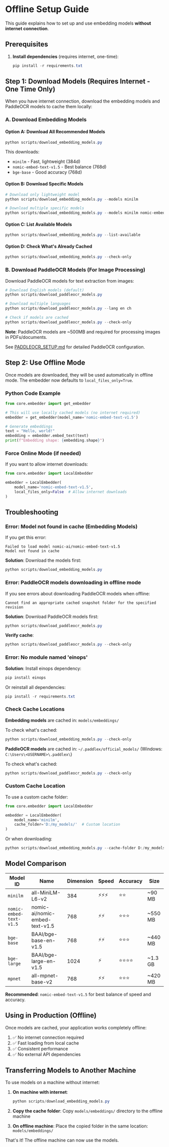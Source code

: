 # Offline Setup Guide

This guide explains how to set up and use embedding models **without internet connection**.

## Prerequisites

1. **Install dependencies** (requires internet, one-time):
   ```powershell
   pip install -r requirements.txt
   ```

## Step 1: Download Models (Requires Internet - One Time Only)

When you have internet connection, download the embedding models and PaddleOCR models to cache them locally:

### A. Download Embedding Models

#### Option A: Download All Recommended Models
```powershell
python scripts/download_embedding_models.py
```

This downloads:
- `minilm` - Fast, lightweight (384d)
- `nomic-embed-text-v1.5` - Best balance (768d) 
- `bge-base` - Good accuracy (768d)

#### Option B: Download Specific Models
```powershell
# Download only lightweight model
python scripts/download_embedding_models.py --models minilm

# Download multiple specific models
python scripts/download_embedding_models.py --models minilm nomic-embed-text-v1.5
```

#### Option C: List Available Models
```powershell
python scripts/download_embedding_models.py --list-available
```

#### Option D: Check What's Already Cached
```powershell
python scripts/download_embedding_models.py --check-only
```

### B. Download PaddleOCR Models (For Image Processing)

Download PaddleOCR models for text extraction from images:

```powershell
# Download English models (default)
python scripts/download_paddleocr_models.py

# Download multiple languages
python scripts/download_paddleocr_models.py --lang en ch

# Check if models are cached
python scripts/download_paddleocr_models.py --check-only
```

**Note**: PaddleOCR models are ~500MB and required for processing images in PDFs/documents.

See [PADDLEOCR_SETUP.md](PADDLEOCR_SETUP.md) for detailed PaddleOCR configuration.

## Step 2: Use Offline Mode

Once models are downloaded, they will be used automatically in offline mode. The embedder now defaults to `local_files_only=True`.

### Python Code Example

```python
from core.embedder import get_embedder

# This will use locally cached models (no internet required)
embedder = get_embedder(model_name='nomic-embed-text-v1.5')

# Generate embeddings
text = "Hello, world!"
embedding = embedder.embed_text(text)
print(f"Embedding shape: {embedding.shape}")
```

### Force Online Mode (if needed)

If you want to allow internet downloads:

```python
from core.embedder import LocalEmbedder

embedder = LocalEmbedder(
    model_name='nomic-embed-text-v1.5',
    local_files_only=False  # Allow internet downloads
)
```

## Troubleshooting

### Error: Model not found in cache (Embedding Models)

If you get this error:
```
Failed to load model nomic-ai/nomic-embed-text-v1.5
Model not found in cache
```

**Solution**: Download the models first:
```powershell
python scripts/download_embedding_models.py
```

### Error: PaddleOCR models downloading in offline mode

If you see errors about downloading PaddleOCR models when offline:
```
Cannot find an appropriate cached snapshot folder for the specified revision
```

**Solution**: Download PaddleOCR models first:
```powershell
python scripts/download_paddleocr_models.py
```

**Verify cache**:
```powershell
python scripts/download_paddleocr_models.py --check-only
```

### Error: No module named 'einops'

**Solution**: Install einops dependency:
```powershell
pip install einops
```

Or reinstall all dependencies:
```powershell
pip install -r requirements.txt
```

### Check Cache Locations

**Embedding models** are cached in: `models/embeddings/`

To check what's cached:
```powershell
python scripts/download_embedding_models.py --check-only
```

**PaddleOCR models** are cached in: `~/.paddlex/official_models/` (Windows: `C:\Users\<USERNAME>\.paddlex\`)

To check what's cached:
```powershell
python scripts/download_paddleocr_models.py --check-only
```

### Custom Cache Location

To use a custom cache folder:

```python
from core.embedder import LocalEmbedder

embedder = LocalEmbedder(
    model_name='minilm',
    cache_folder='D:/my_models/'  # Custom location
)
```

Or when downloading:
```powershell
python scripts/download_embedding_models.py --cache-folder D:/my_models/
```

## Model Comparison

| Model ID | Name | Dimension | Speed | Accuracy | Size |
|----------|------|-----------|-------|----------|------|
| `minilm` | all-MiniLM-L6-v2 | 384 | ⚡⚡⚡ | ⭐⭐ | ~90 MB |
| `nomic-embed-text-v1.5` | nomic-ai/nomic-embed-text-v1.5 | 768 | ⚡⚡ | ⭐⭐⭐ | ~550 MB |
| `bge-base` | BAAI/bge-base-en-v1.5 | 768 | ⚡⚡ | ⭐⭐⭐ | ~440 MB |
| `bge-large` | BAAI/bge-large-en-v1.5 | 1024 | ⚡ | ⭐⭐⭐⭐ | ~1.3 GB |
| `mpnet` | all-mpnet-base-v2 | 768 | ⚡⚡ | ⭐⭐⭐ | ~420 MB |

**Recommended**: `nomic-embed-text-v1.5` for best balance of speed and accuracy.

## Using in Production (Offline)

Once models are cached, your application works completely offline:

1. ✅ No internet connection required
2. ✅ Fast loading from local cache
3. ✅ Consistent performance
4. ✅ No external API dependencies

## Transferring Models to Another Machine

To use models on a machine without internet:

1. **On machine with internet**:
   ```powershell
   python scripts/download_embedding_models.py
   ```

2. **Copy the cache folder**:
   Copy `models/embeddings/` directory to the offline machine

3. **On offline machine**:
   Place the copied folder in the same location: `models/embeddings/`

That's it! The offline machine can now use the models.

